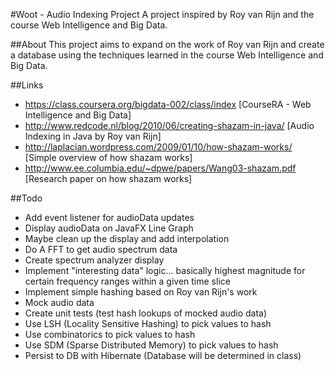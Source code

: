 #Woot - Audio Indexing Project
A project inspired by Roy van Rijn and the course Web Intelligence and Big Data.

##About
This project aims to expand on the work of Roy van Rijn and create a database using the techniques learned in the course Web Intelligence and Big Data.

##Links

* https://class.coursera.org/bigdata-002/class/index [CourseRA - Web Intelligence and Big Data]
* http://www.redcode.nl/blog/2010/06/creating-shazam-in-java/ [Audio Indexing in Java by Roy van Rijn]
* http://laplacian.wordpress.com/2009/01/10/how-shazam-works/ [Simple overview of how shazam works]
* http://www.ee.columbia.edu/~dpwe/papers/Wang03-shazam.pdf [Research paper on how shazam works]

##Todo
* Add event listener for audioData updates
* Display audioData on JavaFX Line Graph
* Maybe clean up the display and add interpolation
* Do A FFT to get audio spectrum data
* Create spectrum analyzer display
* Implement "interesting data" logic... basically highest magnitude for certain frequency ranges within a given time slice
* Implement simple hashing based on Roy van Rijn's work
* Mock audio data
* Create unit tests (test hash lookups of mocked audio data)
* Use LSH (Locality Sensitive Hashing) to pick values to hash
* Use combinatorics to pick values to hash
* Use SDM (Sparse Distributed Memory) to pick values to hash
* Persist to DB with Hibernate (Database will be determined in class)

